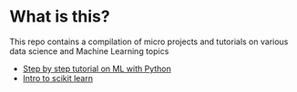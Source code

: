 # What is this?

This repo contains a compilation of micro projects and tutorials on various data science and
Machine Learning topics

- [Step by step tutorial on ML with Python](./ML_mini_tutorial.ipynb)
- [Intro to scikit learn](./Introduction_ML_sickitlearn.ipynb)

